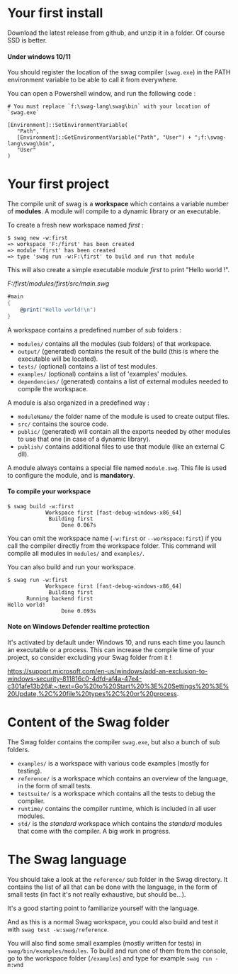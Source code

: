 # Your first install
Download the latest release from github, and unzip it in a folder. Of course SSD is better.

#### Under windows 10/11
You should register the location of the swag compiler (`swag.exe`) in the PATH environment variable to be able to call it from everywhere.

You can open a Powershell window, and run the following code :

```
# You must replace `f:\swag-lang\swag\bin` with your location of `swag.exe`

[Environment]::SetEnvironmentVariable(
   "Path",
   [Environment]::GetEnvironmentVariable("Path", "User") + ";f:\swag-lang\swag\bin",
   "User"
)
```

# Your first project

The compile unit of swag is a **workspace** which contains a variable number of **modules**.
A module will compile to a dynamic library or an executable.

To create a fresh new workspace named *first* :

```
$ swag new -w:first
=> workspace 'F:/first' has been created
=> module 'first' has been created
=> type 'swag run -w:F:\first' to build and run that module
```

This will also create a simple executable module *first* to print "Hello world !".

*F:/first/modules/first/src/main.swg*

``` csharp
#main
{
    @print("Hello world!\n")
}
```

A workspace contains a predefined number of sub folders :
* `modules/` contains all the modules (sub folders) of that workspace.
* `output/` (generated) contains the result of the build (this is where the executable will be located).
* `tests/` (optional) contains a list of test modules.
* `examples/` (optional) contains a list of 'examples' modules.
* `dependencies/` (generated) contains a list of external modules needed to compile the workspace.

A module is also organized in a predefined way :
* `moduleName/` the folder name of the module is used to create output files.
* `src/` contains the source code.
* `public/` (generated) will contain all the exports needed by other modules to use that one (in case of a dynamic library).
* `publish/` contains additional files to use that module (like an external C dll).

A module always contains a special file named `module.swg`. This file is used to configure the module, and is **mandatory**.

#### To compile your workspace
```
$ swag build -w:first
            Workspace first [fast-debug-windows-x86_64]
             Building first
                 Done 0.067s
```

You can omit the workspace name (`-w:first` or `--workspace:first`) if you call the compiler directly from the workspace folder.
This command will compile all modules in `modules/` and `examples/`.

You can also build and run your workspace.

```
$ swag run -w:first
            Workspace first [fast-debug-windows-x86_64]
             Building first
      Running backend first
Hello world!
                 Done 0.093s
```

#### Note on Windows Defender realtime protection
It's activated by default under Windows 10, and runs each time you launch an executable or a process.
This can increase the compile time of your project, so consider excluding your Swag folder from it !

https://support.microsoft.com/en-us/windows/add-an-exclusion-to-windows-security-811816c0-4dfd-af4a-47e4-c301afe13b26#:~:text=Go%20to%20Start%20%3E%20Settings%20%3E%20Update,%2C%20file%20types%2C%20or%20process.

# Content of the Swag folder
The Swag folder contains the compiler `swag.exe`, but also a bunch of sub folders.
* `examples/` is a workspace with various code examples (mostly for testing).
* `reference/` is a workspace which contains an overview of the language, in the form of small tests.
* `testsuite/` is a workspace which contains all the tests to debug the compiler.
* `runtime/` contains the compiler runtime, which is included in all user modules.
* `std/` is the *standard* workspace which contains the *standard* modules that come with the compiler. A big work in progress.

# The Swag language
You should take a look at the `reference/` sub folder in the Swag directory. It contains the list of all that can be done with the language, in the form of small tests (in fact it's not really exhaustive, but should be...).

It's a good starting point to familiarize yourself with the language.

And as this is a normal Swag workspace, you could also build and test it with `swag test -w:swag/reference`.

You will also find some small examples (mostly written for tests) in `swag/bin/examples/modules`. To build and run one of them from the console, go to the workspace folder (`/examples`) and type for example `swag run -m:wnd`
